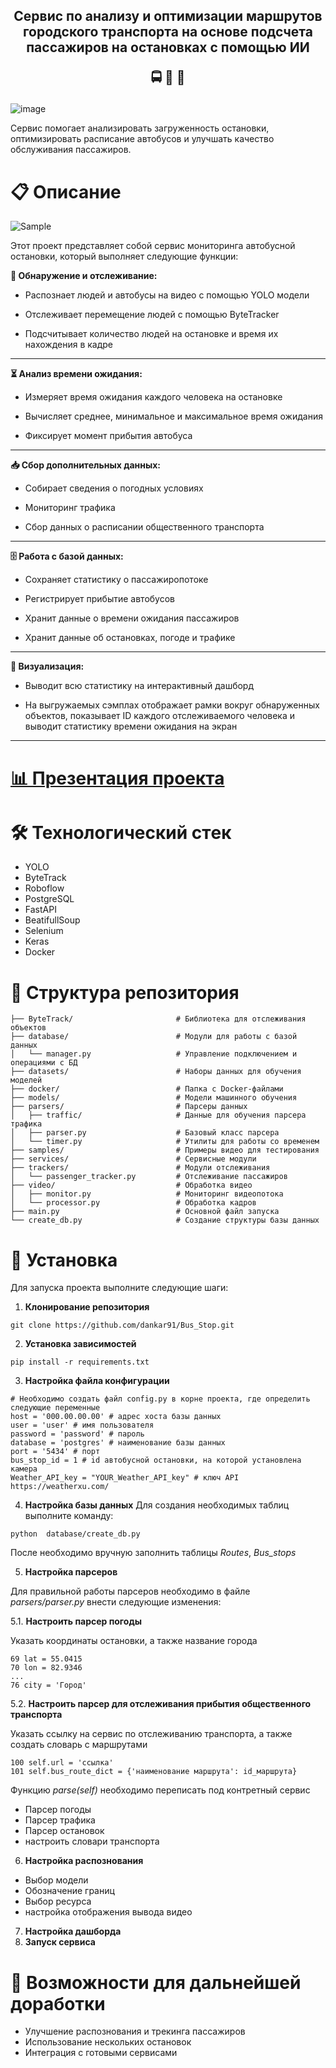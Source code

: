 <div align="center"> <h2><b>Сервис по анализу и оптимизации маршрутов городского транспорта на основе подсчета пассажиров на остановках с помощью ИИ 

🚍 🚋 🚌</b></h2></div>

![image](https://github.com/user-attachments/assets/0d43cf30-c875-46ff-bd7c-740d0112e78e)

Сервис помогает анализировать загруженность остановки, оптимизировать расписание автобусов и улучшать качество обслуживания пассажиров.


# 📋 Описание

![Sample](https://github.com/user-attachments/assets/69770a81-ac55-447d-98b7-a4629a33de3d)

Этот проект представляет собой сервис мониторинга автобусной остановки, который выполняет следующие функции:


**👀 Обнаружение и отслеживание:**

* Распознает людей и автобусы на видео с помощью YOLO модели

* Отслеживает перемещение людей с помощью ByteTracker

* Подсчитывает количество людей на остановке и время их нахождения в кадре



_____________________
**⏳ Анализ времени ожидания:**

* Измеряет время ожидания каждого человека на остановке

* Вычисляет среднее, минимальное и максимальное время ожидания

* Фиксирует момент прибытия автобуса

_____________________
**📥 Сбор дополнительных данных:**

* Собирает сведения о погодных условиях

* Мониторинг трафика

* Сбор данных о расписании общественного транспорта

_____________________
**🗄️ Работа с базой данных:**

* Сохраняет статистику о пассажиропотоке

* Регистрирует прибытие автобусов

* Хранит данные о времени ожидания пассажиров

* Хранит данные об остановках, погоде и трафике

_____________________
**🎨 Визуализация:**

* Выводит всю статистику на интерактивный дашборд

* На выгружаемых сэмплах отображает рамки вокруг обнаруженных объектов, показывает ID каждого отслеживаемого человека и выводит статистику времени ожидания на экран
_____________________


# [📊 Презентация проекта](https://github.com/dankar91/Bus_Stop/blob/main/Pitch/Presentation.MD)
<!--
# [💡Описание реализации](https://github.com/dankar91/Bus_Stop/blob/main/Pitch/Project_implementation.MD)
-->

# 🛠️ Технологический стeк

- YOLO
- ByteTrack
- Roboflow
- PostgreSQL
- FastAPI
- BeatifullSoup
- Selenium
- Keras
- Docker


# 📂 Структура репозитория
```
├── ByteTrack/                       # Библиотека для отслеживания объектов
├── database/                        # Модули для работы с базой данных
│   └── manager.py                   # Управление подключением и операциями с БД
├── datasets/                        # Наборы данных для обучения моделей
├── docker/                          # Папка с Docker-файлами
├── models/                          # Модели машинного обучения
├── parsers/                         # Парсеры данных
│   ├── traffic/                     # Данные для обучения парсера трафика
│   ├── parser.py                    # Базовый класс парсера
│   └── timer.py                     # Утилиты для работы со временем
├── samples/                         # Примеры видео для тестирования
├── services/                        # Сервисные модули
├── trackers/                        # Модули отслеживания
│   └── passenger_tracker.py         # Отслеживание пассажиров
├── video/                           # Обработка видео
│   ├── monitor.py                   # Мониторинг видеопотока
│   └── processor.py                 # Обработка кадров
├── main.py                          # Основной файл запуска
└── create_db.py                     # Создание структуры базы данных
```

# 🚀 Установка

Для запуска проекта выполните следующие шаги:

1. **Клонирование репозитория**
```
git clone https://github.com/dankar91/Bus_Stop.git
```

2. **Установка зависимостей**
```
pip install -r requirements.txt
```

3. **Настройка файла конфигурации**
```
# Необходимо создать файл config.py в корне проекта, где определить следующие переменные
host = '000.00.00.00' # адрес хоста базы данных
user = 'user' # имя пользователя
password = 'password' # пароль
database = 'postgres' # наименование базы данных
port = '5434' # порт 
bus_stop_id = 1 # id автобусной остановки, на которой установлена камера
Weather_API_key = "YOUR_Weather_API_key" # ключ API https://weatherxu.com/
```

4. **Настройка базы данных**
Для создания необходимых таблиц выполните команду:
```
python  database/create_db.py
```
После необходимо вручную заполнить таблицы *Routes*, *Bus_stops*

5. **Настройка парсеров**
   
Для правильной работы парсеров необходимо в файле *parsers/parser.py* внести следующие изменения:

5.1. **Настроить парсер погоды**

Указать координаты остановки, а также название города
```
69 lat = 55.0415
70 lon = 82.9346
...
76 city = 'Город'
```

5.2. **Настроить парсер для отслеживания прибытия общественного транспорта**

Указать ссылку на сервис по отслеживанию транспорта, а также создать словарь с маршрутами

```
100 self.url = 'ссылка'
101 self.bus_route_dict = {'наименование маршрута': id_маршрута} 
```

Функцию *parse(self)* необходимо переписать под контретный сервис




- Парсер погоды
- Парсер трафика
- Парсер остановок
- настроить словари транспорта
6. **Настройка распознования**
- Выбор модели
- Обозначение границ
- Выбор ресурса
- настройка отображения вывода видео
7. **Настройка дашборда**
8. **Запуск сервиса**

  



  
# 🧩 Возможности для дальнейшей доработки
* Улучшение распознования и трекинга пассажиров
* Использование нескольких остановок
* Интеграция с готовыми сервисами

